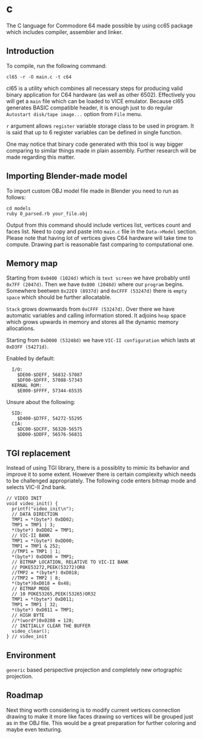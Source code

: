 # c

The C language for Commodore 64 made possible by using cc65 package which includes compiler, assembler and linker.

## Introduction

To compile, run the following command:

```cl65 -r -O main.c -t c64```

cl65 is a utility which combines all necessary steps for producing valid binary application for C64 hardware (as well as other 6502). Effectively you will get a ```main``` file which can be loaded to VICE emulator. Because cl65 generates BASIC compatible header, it is enough just to do regular ```Autostart disk/tape image...``` option from ```File``` menu.

```r``` argument allows ```register``` variable storage class to be used in program. It is said that up to 6 register variables can be defined in single function.

One may notice that binary code generated with this tool is way bigger comparing to similar things made in plain assembly. Further research will be made regarding this matter.

## Importing Blender-made model

To import custom OBJ model file made in Blender you need to run as follows:

```
cd models
ruby 0_parsed.rb your_file.obj 
```

Output from this command should include vertices list, vertices count and faces list. Need to copy and paste into ```main.c``` file in the ```Data->Model``` section. Please note that having lot of vertices gives C64 hardware will take time to compute. Drawing part is reasonable fast comparing to computational one.

## Memory map
Starting from ```0x0400 (1024d)``` which is ```text screen``` we have probably until ```0x7FF (2047d)```. Then we have ```0x800 (2048d)``` where our ```program``` begins. Somewhere beetwen ```0x22E9 (8937d)``` and
```0xCFFF (53247d)``` there is ```empty space``` which should be further allocatable. 

```Stack``` grows downwards from ```0xCFFF (53247d)```. Over there we have automatic variables and calling information stored. It adjoins ```heap``` space which grows upwards in memory and stores all the dynamic memory allocations. 

Starting from ```0xD000 (53248d)``` we have ```VIC-II configuration``` which lasts at ```0xD3FF (54271d)```.

Enabled by default:

```
  I/O:
    $DE00-$DEFF, 56832-57087
    $DF00-$DFFF, 57088-57343
  KERNAL ROM:
    $E000-$FFFF, 57344-65535
```

Unsure about the following:

```
  SID:
    $D400-$D7FF, 54272-55295
  CIA: 
    $DC00-$DCFF, 56320-56575
    $DD00-$DDFF, 56576-56831
```    

## TGI replacement
Instead of using TGI library, there is a possiblity to mimic its behavior and improve it to some extent. However there is certain complexity which needs to be challenged appropriately. The following code enters bitmap mode and selects VIC-II 2nd bank.

```
// VIDEO INIT
void video_init() {
  printf("video_init\n");
  // DATA DIRECTION
  TMP1 = *(byte*) 0xDD02;
  TMP1 = TMP1 | 3;
  *(byte*) 0xDD02 = TMP1;
  // VIC-II BANK
  TMP1 = *(byte*) 0xDD00;
  TMP1 = TMP1 & 252;
  //TMP1 = TMP1 | 1;
  *(byte*) 0xDD00 = TMP1;
  // BITMAP LOCATION, RELATIVE TO VIC-II BANK
  // POKE53272,PEEK(53272)OR8
  //TMP2 = *(byte*) 0xD018;
  //TMP2 = TMP2 | 8;
  *(byte*)0xD018 = 0x48;
  // BITMAP MODE
  // 10 POKE53265,PEEK(53265)OR32
  TMP1 = *(byte*) 0xD011;
  TMP1 = TMP1 | 32;  
  *(byte*) 0xD011 = TMP1;
  // HIGH BYTE
  //*(word*)0x0288 = 128; 
  // INITIALLY CLEAR THE BUFFER
  video_clear();
} // video_init
```

## Environment

```generic``` based perspective projection and completely new ortographic projection.

## Roadmap

Next thing worth considering is to modify current vertices connection drawing to make it more like faces drawing so vertices will be grouped just as in the OBJ file. This would be a great preparation for further coloring and maybe even texturing.
